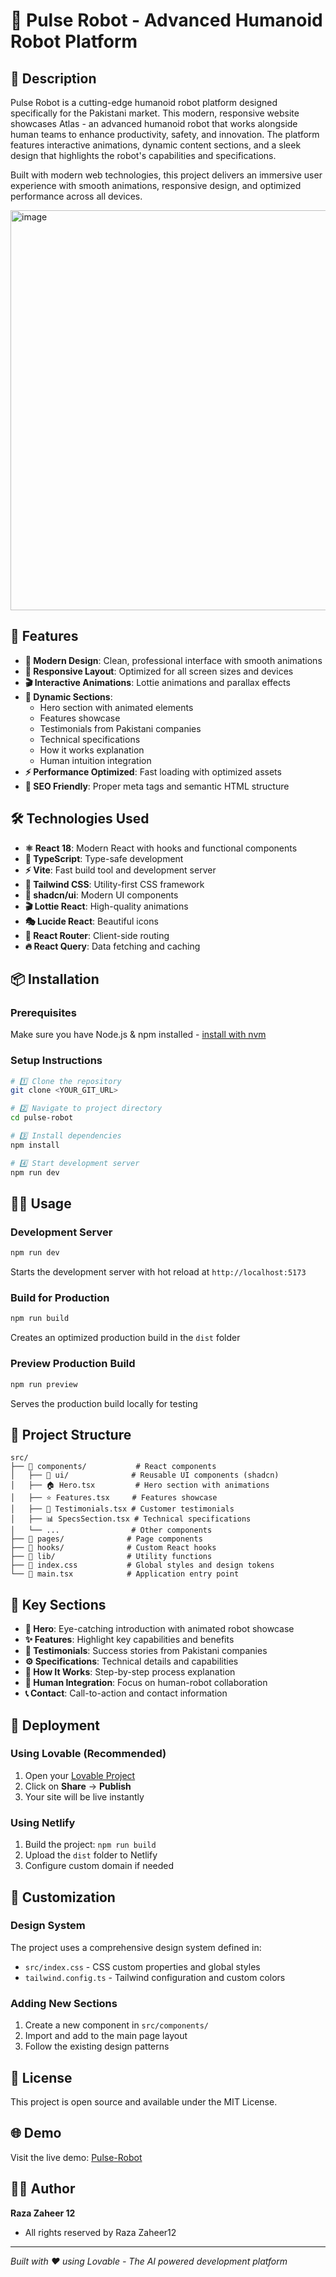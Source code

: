 # 🤖 Pulse Robot - Advanced Humanoid Robot Platform

## 📖 Description

Pulse Robot is a cutting-edge humanoid robot platform designed specifically for the Pakistani market. This modern, responsive website showcases Atlas - an advanced humanoid robot that works alongside human teams to enhance productivity, safety, and innovation. The platform features interactive animations, dynamic content sections, and a sleek design that highlights the robot's capabilities and specifications.

Built with modern web technologies, this project delivers an immersive user experience with smooth animations, responsive design, and optimized performance across all devices.

<img width="1366" height="640" alt="image" src="https://github.com/user-attachments/assets/183542e3-2157-4864-94a6-d3f3f3201d56" />


## 🚀 Features

- **🎨 Modern Design**: Clean, professional interface with smooth animations
- **📱 Responsive Layout**: Optimized for all screen sizes and devices
- **🎬 Interactive Animations**: Lottie animations and parallax effects
- **🌟 Dynamic Sections**: 
  - Hero section with animated elements
  - Features showcase
  - Testimonials from Pakistani companies
  - Technical specifications
  - How it works explanation
  - Human intuition integration
- **⚡ Performance Optimized**: Fast loading with optimized assets
- **🎯 SEO Friendly**: Proper meta tags and semantic HTML structure

## 🛠️ Technologies Used

- **⚛️ React 18**: Modern React with hooks and functional components
- **📘 TypeScript**: Type-safe development
- **⚡ Vite**: Fast build tool and development server
- **🎨 Tailwind CSS**: Utility-first CSS framework
- **🧩 shadcn/ui**: Modern UI components
- **🎬 Lottie React**: High-quality animations
- **🎭 Lucide React**: Beautiful icons
- **📱 React Router**: Client-side routing
- **🔥 React Query**: Data fetching and caching

## 📦 Installation

### Prerequisites

Make sure you have Node.js & npm installed - [install with nvm](https://github.com/nvm-sh/nvm#installing-and-updating)

### Setup Instructions

```bash
# 1️⃣ Clone the repository
git clone <YOUR_GIT_URL>

# 2️⃣ Navigate to project directory
cd pulse-robot

# 3️⃣ Install dependencies
npm install

# 4️⃣ Start development server
npm run dev
```

## 🏃‍♂️ Usage

### Development Server
```bash
npm run dev
```
Starts the development server with hot reload at `http://localhost:5173`

### Build for Production
```bash
npm run build
```
Creates an optimized production build in the `dist` folder

### Preview Production Build
```bash
npm run preview
```
Serves the production build locally for testing

## 📁 Project Structure

```
src/
├── 📂 components/           # React components
│   ├── 🧩 ui/              # Reusable UI components (shadcn)
│   ├── 🏠 Hero.tsx         # Hero section with animations
│   ├── ⭐ Features.tsx     # Features showcase
│   ├── 💬 Testimonials.tsx # Customer testimonials
│   ├── 📊 SpecsSection.tsx # Technical specifications
│   └── ...                # Other components
├── 📂 pages/              # Page components
├── 📂 hooks/              # Custom React hooks
├── 📂 lib/                # Utility functions
├── 🎨 index.css           # Global styles and design tokens
└── 📱 main.tsx            # Application entry point
```

## 🎯 Key Sections

- **🚀 Hero**: Eye-catching introduction with animated robot showcase
- **✨ Features**: Highlight key capabilities and benefits
- **💼 Testimonials**: Success stories from Pakistani companies
- **⚙️ Specifications**: Technical details and capabilities
- **🔄 How It Works**: Step-by-step process explanation
- **🧠 Human Integration**: Focus on human-robot collaboration
- **📞 Contact**: Call-to-action and contact information

## 🚀 Deployment

### Using Lovable (Recommended)
1. Open your [Lovable Project](https://lovable.dev/projects/35d72d2e-6e25-40e5-9b0c-c0d1a7c1b727)
2. Click on **Share** → **Publish**
3. Your site will be live instantly

### Using Netlify
1. Build the project: `npm run build`
2. Upload the `dist` folder to Netlify
3. Configure custom domain if needed

## 🔧 Customization

### Design System
The project uses a comprehensive design system defined in:
- `src/index.css` - CSS custom properties and global styles
- `tailwind.config.ts` - Tailwind configuration and custom colors

### Adding New Sections
1. Create a new component in `src/components/`
2. Import and add to the main page layout
3. Follow the existing design patterns

## 📄 License

This project is open source and available under the MIT License.

## 🌐 Demo

Visit the live demo: [Pulse-Robot](https://pulse-robot-web-777.lovable.app/)

## 👨‍💻 Author

**Raza Zaheer 12**
- All rights reserved by Raza Zaheer12  

---

*Built with ❤️ using Lovable - The AI powered development platform*
